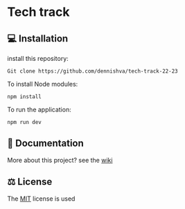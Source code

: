 # Tech track

## 💻 Installation

install this repository: 

```
Git clone https://github.com/dennishva/tech-track-22-23
```

To install Node modules:

```
npm install
```

To run the application:

```
npm run dev
```

## 📖 Documentation

More about this project? see the [wiki](https://github.com/dennishva/tech-track-22-23/wiki)

## ⚖️ License

The [MIT](https://github.com/DennisHvA/tech-track-22-23/blob/main/LICENSE) license is used